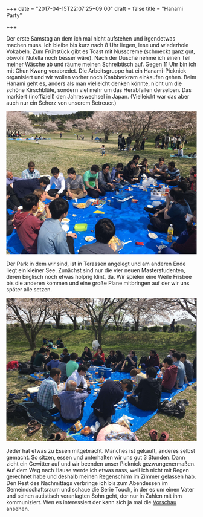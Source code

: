 +++
date = "2017-04-15T22:07:25+09:00"
draft = false
title = "Hanami Party"

+++

Der erste Samstag an dem ich mal nicht aufstehen und irgendetwas machen muss.
Ich bleibe bis kurz nach 8 Uhr liegen, lese und wiederhole Vokabeln. Zum
Frühstück gibt es Toast mit Nusscreme (schmeckt ganz gut, obwohl Nutella noch
besser wäre). Nach der Dusche nehme ich einen Teil meiner Wäsche ab und räume
meinen Schreibtisch auf. Gegen 11 Uhr bin ich mit Chun Kwang verabredet. Die
Arbeitsgruppe hat ein Hanami-Picknick organisiert und wir wollen vorher noch
Knabberkram einkaufen gehen. Beim Hanami geht es, anders als man vielleicht
denken könnte, nicht um die schöne Kirschblüte, sondern viel mehr um das
Herabfallen derselben. Das markiert (inoffiziell) den Jahreswechsel in Japan.
(Vielleicht war das aber auch nur ein Scherz von unserem Betreuer.)

![Hanami Park](/img/hanami/park.jpg)

Der Park in dem wir sind, ist in Terassen angelegt und am anderen Ende liegt ein
kleiner See. Zunächst sind nur die vier neuen Masterstudenten, deren Englisch
noch etwas holprig klint, da. Wir spielen eine Weile Frisbee bis die anderen
kommen und eine große Plane mitbringen auf der wir uns später alle setzen.

![Picknick](/img/hanami/picknick.jpg)

Jeder hat etwas zu Essen mitgebracht. Manches ist gekauft, anderes selbst
gemacht. So sitzen, essen und unterhalten wir uns gut 3 Stunden. Dann zieht ein
Gewitter auf und wir beenden unser Picknick gezwungenermaßen. Auf dem Weg nach
Hause werde ich etwas nass, weil ich nicht mit Regen gerechnet habe und deshalb
meinen Regenschirm im Zimmer gelassen hab. Den Rest des Nachmittags verbringe
ich bis zum Abendessen im Gemeindschaftsraum und schaue die Serie Touch, in der
es um einen Vater und seinen autistisch veranlagten Sohn geht, der nur in Zahlen
mit ihm kommuniziert. Wen es interessiert der kann sich ja mal die [Vorschau]
ansehen.

<!-- Links: -->
[Vorschau]: https://www.youtube.com/watch?v=5QodN8RCvjI
